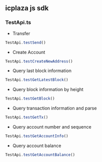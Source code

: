 ## icplaza js sdk
### TestApi.ts 

* Transfer
``` javascript
TestApi.testSend()   
```

* Create Account
``` javascript
TestApi.testCreateNewAddress()  
```

* Query last block information

``` javascript
TestApi.testGetLatestBlock()  
```

* Query block information by height

``` javascript
TestApi.testGetBlock()   
```


* Query transaction information  and parse

``` javascript
TestApi.testGetTx()    
```


* Query account number and sequence

``` javascript
TestApi.testGetAccountInfo()  
```

* Query account balance

``` javascript
TestApi.testGetAccountBalance()  
```
